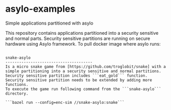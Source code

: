 # asylo-examples
Simple applications partitioned with asylo

This repository contains applications partitioned into a security sensitive and normal parts. Security sensitive partitions are running on secure hardware using Asylo framework.
To pull docker image where asylo runs:

``` 

snake-asylo
--------------------------------------
Is a micro snake game from [https://github.com/troglobit/snake] with a simple partitioning into a security sensitive and normal partitions.
Security sensitive partition includes ```eat_gold``` function. Security sensitive partition needs to be extended by adding more functions.
To execute the game run following command from the ```snake-asylo``` directory.

```bazel run --config=enc-sim //snake-asylo:snake```
